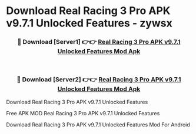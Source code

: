 # Download Real Racing 3 Pro APK v9.7.1 Unlocked Features - zywsx



<div align="center">
<h3>🔴 Download [Server1] 👉👉 <a href="https://momento.my/?title=Real_Racing_3_Pro_APK_v9.7.1_Unlocked_Features">Real Racing 3 Pro APK v9.7.1 Unlocked Features Mod Apk</a></h3><br>

<h3>🔴 Download [Server2] 👉👉 <a href="https://momento.my/?title=Real_Racing_3_Pro_APK_v9.7.1_Unlocked_Features">Real Racing 3 Pro APK v9.7.1 Unlocked Features Mod Apk</a></h3>
</div>



Download Real Racing 3 Pro APK v9.7.1 Unlocked Features 

Free APK MOD Real Racing 3 Pro APK v9.7.1 Unlocked Features 

Download Real Racing 3 Pro APK v9.7.1 Unlocked Features Mod For Android
